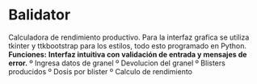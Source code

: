 # Balidator
Calculadora de rendimiento productivo. Para la interfaz grafica se utiliza tkinter y ttkbootstrap para los estilos, todo esto programado en Python. 
    **Funciones:**
    **Interfaz intuitiva con validación de entrada y mensajes de error.**
    º Ingresa datos de granel 
    º Devolucion del granel
    º Blisters producidos
    º Dosis por blister 
    º Calculo de rendimiento 
